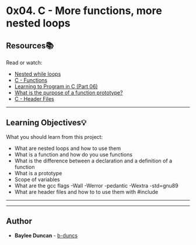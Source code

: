 # 0x04. C - More functions, more nested loops

## Resources:books:
Read or watch:
* [Nested while loops](https://intranet.hbtn.io/rltoken/AAD_ATFisyNlcvXEcKPTLA)
* [C - Functions](https://intranet.hbtn.io/rltoken/nYwz-WeOeftFFf-uRU0A3A)
* [Learning to Program in C (Part 06)](https://intranet.hbtn.io/rltoken/IszJUiWp15GEyvuc5Hl13w)
* [What is the purpose of a function prototype?](https://intranet.hbtn.io/rltoken/IWfNtNzjwFhwcH4I4tfy_A)
* [C - Header Files](https://intranet.hbtn.io/rltoken/Zimdc-bqqPH0jZ5l-w5P2g)

---
## Learning Objectives:bulb:
What you should learn from this project:

* What are nested loops and how to use them
* What is a function and how do you use functions
* What is the difference between a declaration and a definition of a function
* What is a prototype
* Scope of variables
* What are the gcc flags -Wall -Werror -pedantic -Wextra -std=gnu89
* What are header files and how to to use them with #include

---
---

## Author
* **Baylee Duncan** - [b-duncs](https://github.com/b-duncs)